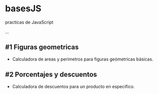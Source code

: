 # basesJS
practicas de JavaScript
 
 ...


## #1 Figuras geometricas
- Calculadora de areas y perimetros para figuras geómetricas básicas.

## #2 Porcentajes y descuentos
- Calculadora de descuentos para un producto en especifico.
